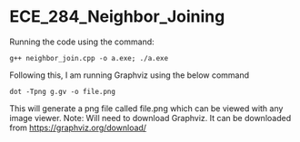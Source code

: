 # ECE_284_Neighbor_Joining

Running the code using the command:

    g++ neighbor_join.cpp -o a.exe; ./a.exe

Following this, I am running Graphviz using the below command

    dot -Tpng g.gv -o file.png

This will generate a png file called file.png which can be viewed with any image viewer. 
  Note: Will need to download Graphviz. It can be downloaded from https://graphviz.org/download/
